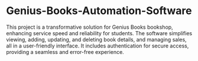 # Genius-Books-Automation-Software
 This project is a transformative solution for Genius Books bookshop, enhancing service speed and reliability for students. The software simplifies viewing, adding, updating, and deleting book details, and managing sales, all in a user-friendly interface. It includes authentication for secure access, providing a seamless and error-free experience.

